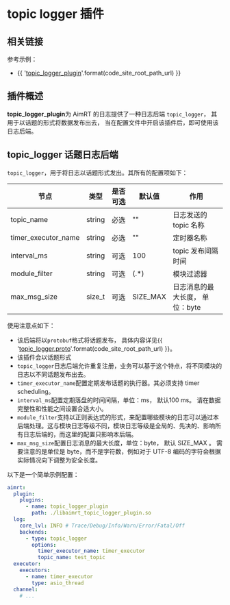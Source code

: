 # topic logger 插件

## 相关链接

参考示例：
- {{ '[topic_logger_plugin]({}/src/examples/plugins/topic_logger_plugin)'.format(code_site_root_path_url) }}

## 插件概述

**topic_logger_plugin**为 AimRT 的日志提供了一种日志后端 `topic_logger`， 其用于以话题的形式将数据发布出去， 当在配置文件中开启该插件后，即可使用该日志后端。

## topic_logger 话题日志后端

`topic_logger`，用于将日志以话题形式发出。其所有的配置项如下：

| 节点                | 类型   | 是否可选 | 默认值   | 作用                            |
| ------------------- | ------ | -------- | -------- | ------------------------------- |
| topic_name          | string | 必选     | ""       | 日志发送的 topic 名称           |
| timer_executor_name | string | 必选     | ""       | 定时器名称                      |
| interval_ms         | string | 可选     | 100      | topic 发布间隔时间              |
| module_filter       | string | 可选     | (.*)     | 模块过滤器                      |
| max_msg_size        | size_t | 可选     | SIZE_MAX | 日志消息的最大长度， 单位：byte |

使用注意点如下：
- 该后端将以`protobuf`格式将话题发布， 具体内容详见{{ '[topic_logger.proto]({}/src/protocols/plugins/topic_logger_plugin/topic_logger.proto)'.format(code_site_root_path_url) }}。
- 该插件会以话题形式
- `topic_logger`日志后端允许重复注册，业务可以基于这个特点，将不同模块的日志以不同话题发布出去。
- `timer_executor_name`配置定期发布话题的执行器。其必须支持 timer scheduling。
- `interval_ms`配置定期落盘的时间间隔，单位：ms， 默认100 ms。 请在数据完整性和性能之间设置合适大小。
- `module_filter`支持以正则表达式的形式，来配置哪些模块的日志可以通过本后端处理。这与模块日志等级不同，模块日志等级是全局的、先决的、影响所有日志后端的，而这里的配置只影响本后端。
- `max_msg_size`配置日志消息的最大长度，单位：byte， 默认 SIZE_MAX 。 需要注意的是单位是 byte，而不是字符数，例如对于 UTF-8 编码的字符会根据实际情况向下调整为安全长度。 

以下是一个简单示例配置：
```yaml
aimrt:
  plugin:
    plugins:
      - name: topic_logger_plugin
        path: ./libaimrt_topic_logger_plugin.so
  log:
    core_lvl: INFO # Trace/Debug/Info/Warn/Error/Fatal/Off
    backends:
      - type: topic_logger
        options:
          timer_executor_name: timer_executor
          topic_name: test_topic
  executor:
    executors:
      - name: timer_executor
        type: asio_thread
  channel:
    # ...
```



